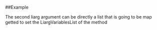 
<!---
FrozenIsBool True
-->

##Example

The second liarg argument can be directly a list that is going to be map getted to set the LiargVariablesList of the method